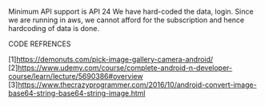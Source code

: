 
Minimum API support is API 24
We have hard-coded the data, login. Since we are running in aws, we cannot afford for the subscription and hence hardcoding of data is done.

CODE REFRENCES 

[1]https://demonuts.com/pick-image-gallery-camera-android/ 
[2]https://www.udemy.com/course/complete-android-n-developer-course/learn/lecture/5690386#overview 
[3]https://www.thecrazyprogrammer.com/2016/10/android-convert-image-base64-string-base64-string-image.html

